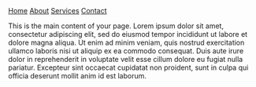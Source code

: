 <!DOCTYPE html>
<html lang="en">
<head>
  <meta charset="UTF-8">
  <meta name="viewport" content="width=device-width, initial-scale=1.0">
  <title>Interactive Navigation Menu</title>
  <link rel="stylesheet" href="style.css">
</head>
<body>
  <nav class="navigation">
    <a href="#" class="nav-link">Home</a>
    <a href="#" class="nav-link">About</a>
    <a href="#" class="nav-link">Services</a>
    <a href="#" class="nav-link">Contact</a>
  </nav>
  <main>
    <p>This is the main content of your page. Lorem ipsum dolor sit amet, consectetur adipiscing elit, sed do eiusmod tempor incididunt ut labore et dolore magna aliqua. Ut enim ad minim veniam, quis nostrud exercitation ullamco laboris nisi ut aliquip ex ea commodo consequat. Duis aute irure dolor in reprehenderit in voluptate velit esse cillum dolore eu fugiat nulla pariatur. Excepteur sint occaecat cupidatat non proident, sunt in culpa qui officia deserunt mollit anim id est laborum.</p>
  </main>
  <script src="script.js"></script>
</body>
</html>






